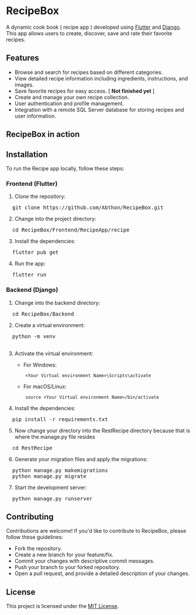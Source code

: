 # RecipeBox

A dynamic cook book ( recipe app ) developed using [Flutter](https://flutter.dev/) and [Django](https://www.djangoproject.com/). This app allows users to create, discover, save and rate their favorite recipes.

## Features

- Browse and search for recipes based on different categories.
- View detailed recipe information including ingredients, instructions, and images.
- Save favorite recipes for easy access. [ <b>Not finished yet</b> ]
- Create and manage your own recipe collection.
- User authentication and profile management.
- Integration with a remote SQL Server database for storing recipes and user information.

## RecipeBox in action 

## Installation

To run the Recipe app locally, follow these steps:

### Frontend (Flutter)

1. Clone the repository:
<pre>
  git clone https://github.com/Abthon/RecipeBox.git
</pre>

2. Change into the project directory:
<pre>
  cd RecipeBox/Frontend/RecipeApp/recipe
</pre>

3. Install the dependencies:
<pre>
  flutter pub get <The dependencie>
</pre>

4. Run the app:
<pre>
  flutter run
</pre>


### Backend (Django)

1. Change into the backend directory:
<pre>
  cd RecipeBox/Backend
</pre>

2. Create a virtual environment:
<pre>
  python -m venv <Your Virtual environment Name>
 </pre>
 

3. Activate the virtual environment:

    - For Windows:

    ```
        <Your Virtual environment Name>\Scripts\activate
    ```

    - For macOS/Linux:

    ```
        source <Your Virtual environment Name>/bin/activate
    ```

4. Install the dependencies:
<pre>
  pip install -r requirements.txt
</pre>

5. Now change your directory into the RestRecipe directory because that is where the manage.py file resides
<pre>
  cd RestRecipe
</pre>

6. Generate your migration files and apply the migrations:
<pre>
  python manage.py makemigrations
  python manage.py migrate
</pre>

7. Start the development server:
<pre>
  python manage.py runserver
</pre>


## Contributing

Contributions are welcome! If you'd like to contribute to RecipeBox, please follow these guidelines:

- Fork the repository.
- Create a new branch for your feature/fix.
- Commit your changes with descriptive commit messages.
- Push your branch to your forked repository.
- Open a pull request, and provide a detailed description of your changes.

## License

This project is licensed under the [MIT License](LICENSE).








